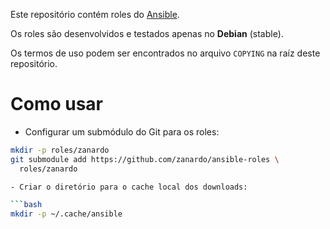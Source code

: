 Este repositório contém roles do
[Ansible](https://docs.ansible.com/ansible/index.html).

Os roles são desenvolvidos e testados apenas no **Debian** (stable).

Os termos de uso podem ser encontrados no arquivo `COPYING` na raíz deste
repositório.

# Como usar

- Configurar um submódulo do Git para os roles:

```bash
mkdir -p roles/zanardo
git submodule add https://github.com/zanardo/ansible-roles \
  roles/zanardo

- Criar o diretório para o cache local dos downloads:

```bash
mkdir -p ~/.cache/ansible
```
